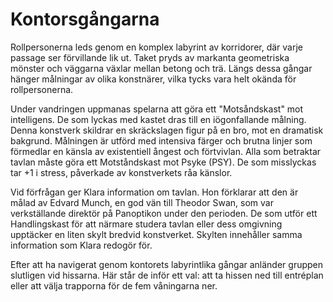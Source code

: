 # Kontorsgångarna

Rollpersonerna leds genom en komplex labyrint av korridorer, där varje passage ser förvillande lik ut. Taket pryds av markanta geometriska mönster och väggarna växlar mellan betong och trä. Längs dessa gångar hänger målningar av olika konstnärer, vilka tycks vara helt okända för rollpersonerna.

Under vandringen uppmanas spelarna att göra ett "Motsåndskast" mot intelligens. De som lyckas med kastet dras till en iögonfallande målning. Denna konstverk skildrar en skräckslagen figur på en bro, mot en dramatisk bakgrund. Målningen är utförd med intensiva färger och brutna linjer som förmedlar en känsla av existentiell ångest och förtvivlan. Alla som betraktar tavlan måste göra ett Motståndskast mot Psyke (PSY). De som misslyckas tar +1 i stress, påverkade av konstverkets råa känslor.

Vid förfrågan ger Klara information om tavlan. Hon förklarar att den är målad av Edvard Munch, en god vän till Theodor Swan, som var verkställande direktör på Panoptikon under den perioden. De som utför ett Handlingskast för att närmare studera tavlan eller dess omgivning upptäcker en liten skylt bredvid konstverket. Skylten innehåller samma information som Klara redogör för.

Efter att ha navigerat genom kontorets labyrintlika gångar anländer gruppen slutligen vid hissarna. Här står de inför ett val: att ta hissen ned till entréplan eller att välja trapporna för de fem våningarna ner.
